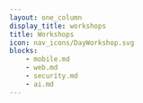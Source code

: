 ```yaml
---
layout: one_column
display_title: workshops
title: Workshops
icon: nav_icons/DayWorkshop.svg
blocks:
    - mobile.md
    - web.md
    - security.md
    - ai.md
---
```



